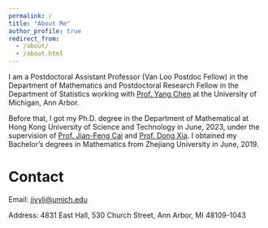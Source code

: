 ```yaml
---
permalink: /
title: "About Me"
author_profile: true
redirect_from: 
  - /about/
  - /about.html
---
```


I am a Postdoctoral Assistant Professor (Van Loo Postdoc Fellow) in the Department of Mathematics and Postdoctoral Research Fellow in the Department of Statistics working with [Prof. Yang Chen](https://yangchenfunstatistics.github.io/yangchen.github.io//) at the University of Michigan, Ann Arbor. 

Before that, I got my Ph.D. degree in the Department of Mathematical at Hong Kong University of Science and Technology in June, 2023, under the supervision of [Prof. Jian-Feng Cai](https://www.math.hkust.edu.hk/~jfcai/) and [Prof. Dong Xia](https://www.math.hkust.edu.hk/~madxia/). I obtained my Bachelor’s degrees in Mathematics from Zhejiang University in June, 2019.


Contact
======
Email: jjyyli@umich.edu

Address: 4831 East Hall, 530 Church Street, Ann Arbor, MI 48109-1043


